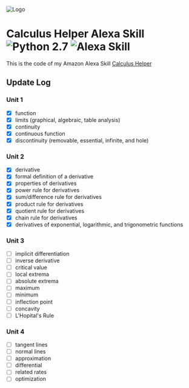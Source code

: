 ![Logo](https://images-na.ssl-images-amazon.com/images/I/51SumZMQoZL._SL210_QL95_BG0,0,0,0_FMpng_.jpg)
# Calculus Helper Alexa Skill ![Python 2.7](https://img.shields.io/badge/Python-2.7-blue.svg) ![Alexa Skill](https://img.shields.io/badge/Amazon-Published-orange.svg)
This is the code of my Amazon Alexa Skill [Calculus Helper](https://www.amazon.com/thehappydinoa-Calculus-Helper/dp/B0763T9JPQ/)

## Update Log

### Unit 1
- [x] function
- [x] limits (graphical, algebraic, table analysis)
- [x] continuity
- [x] continuous function
- [x] discontinuity (removable, essential, infinite, and hole) 

### Unit 2
- [x] derivative
- [x] formal definition of a derivative
- [x] properties of derivatives
- [x] power rule for derivatives
- [x] sum/difference rule for derivatives
- [x] product rule for derivatives
- [x] quotient rule for derivatives
- [x] chain rule for derivatives
- [x] derivatives of exponential, logarithmic, and trigonometric functions
 
 ### Unit 3
- [ ] implicit differentiation
- [ ] inverse derivative 
- [ ] critical value
- [ ] local extrema
- [ ] absolute extrema
- [ ] maximum
- [ ] minimum
- [ ] inflection point
- [ ] concavity
- [ ] L'Hopital's Rule 

### Unit 4
- [ ] tangent lines
- [ ] normal lines
- [ ] approximation
- [ ] differential
- [ ] related rates
- [ ] optimization
